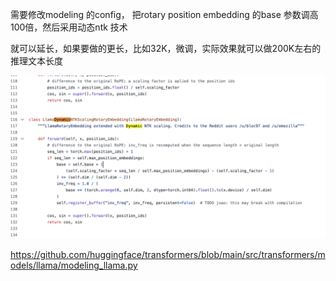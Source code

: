 需要修改modeling 的config， 把rotary position embedding 的base 参数调高100倍，然后采用动态ntk 技术

就可以延长，如果要做的更长，比如32K，微调，实际效果就可以做200K左右的推理文本长度

![](.02_yarn_images/ntk_embedding.png)

https://github.com/huggingface/transformers/blob/main/src/transformers/models/llama/modeling_llama.py
